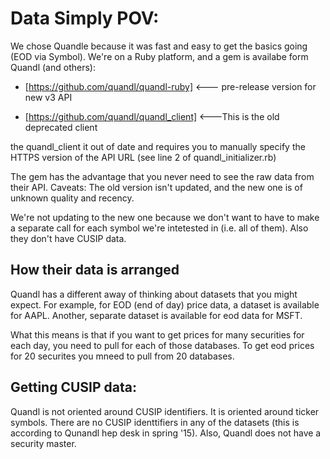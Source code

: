 # Data Simply POV:
We chose Quandle because it was fast and easy to get the basics going (EOD via Symbol). We're on a 
Ruby platform, and a gem is availabe form Quandl (and others):

* [https://github.com/quandl/quandl-ruby] <--- pre-release version for new v3 API

* [https://github.com/quandl/quandl_client] <---This is the old deprecated client

the quandl_client it out of date and requires you to manually specify the HTTPS version of the API
URL (see line 2 of quandl_initializer.rb)

The gem has the advantage that you never need to see the raw data from their API. Caveats: The old version isn't 
updated, and the new one is of unknown quality and recency. 

We're not updating to the new one because we don't want to have to make a separate call for each 
symbol we're intetested in (i.e. all of them). Also they don't have CUSIP data.
 
## How their data is arranged
Quandl has a different away of thinking about datasets that you might expect.
For example, for EOD (end of day) price data, a dataset is available for AAPL. Another, separate dataset is available for eod data for MSFT.

What this means is that if you want to get prices for many securities for each day, you need to pull for each of those databases. To get eod prices for 20 securites you mneed to pull from 20 databases.

## Getting CUSIP data:
Quandl is not oriented around CUSIP identifiers. It is oriented around ticker symbols. There are no CUSIP identtifiers in any of the datasets (this is according to Qunandl hep desk in spring '15). Also, Quandl does not have a security master.

